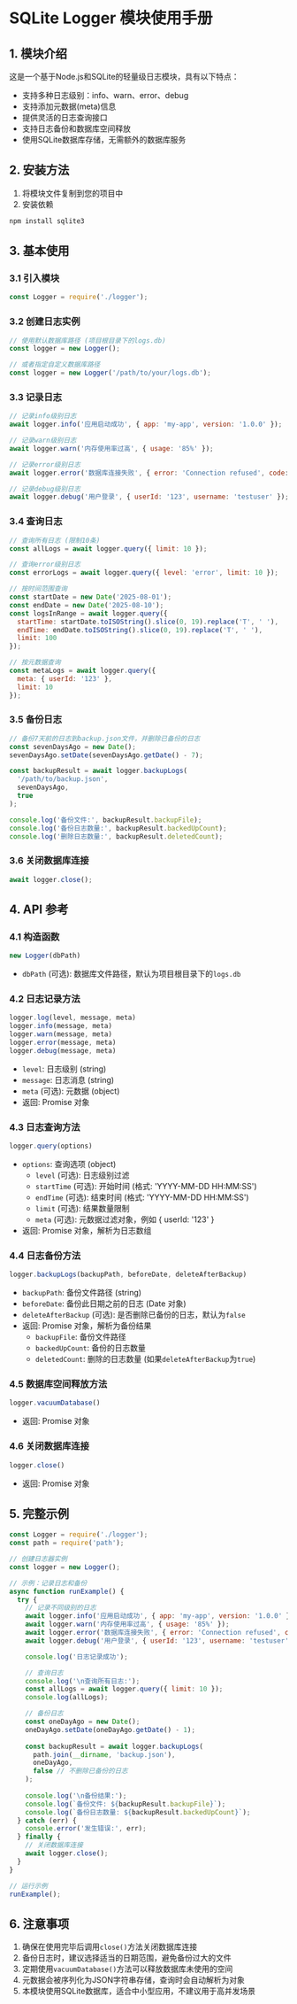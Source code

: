 # SQLite Logger 模块使用手册

## 1. 模块介绍

这是一个基于Node.js和SQLite的轻量级日志模块，具有以下特点：
- 支持多种日志级别：info、warn、error、debug
- 支持添加元数据(meta)信息
- 提供灵活的日志查询接口
- 支持日志备份和数据库空间释放
- 使用SQLite数据库存储，无需额外的数据库服务

## 2. 安装方法

1. 将模块文件复制到您的项目中
2. 安装依赖

```bash
npm install sqlite3
```

## 3. 基本使用

### 3.1 引入模块

```javascript
const Logger = require('./logger');
```

### 3.2 创建日志实例

```javascript
// 使用默认数据库路径 (项目根目录下的logs.db)
const logger = new Logger();

// 或者指定自定义数据库路径
const logger = new Logger('/path/to/your/logs.db');
```

### 3.3 记录日志

```javascript
// 记录info级别日志
await logger.info('应用启动成功', { app: 'my-app', version: '1.0.0' });

// 记录warn级别日志
await logger.warn('内存使用率过高', { usage: '85%' });

// 记录error级别日志
await logger.error('数据库连接失败', { error: 'Connection refused', code: 'ECONNREFUSED' });

// 记录debug级别日志
await logger.debug('用户登录', { userId: '123', username: 'testuser' });
```

### 3.4 查询日志

```javascript
// 查询所有日志 (限制10条)
const allLogs = await logger.query({ limit: 10 });

// 查询error级别日志
const errorLogs = await logger.query({ level: 'error', limit: 10 });

// 按时间范围查询
const startDate = new Date('2025-08-01');
const endDate = new Date('2025-08-10');
const logsInRange = await logger.query({
  startTime: startDate.toISOString().slice(0, 19).replace('T', ' '),
  endTime: endDate.toISOString().slice(0, 19).replace('T', ' '),
  limit: 100
});

// 按元数据查询
const metaLogs = await logger.query({
  meta: { userId: '123' },
  limit: 10
});
```

### 3.5 备份日志

```javascript
// 备份7天前的日志到backup.json文件，并删除已备份的日志
const sevenDaysAgo = new Date();
sevenDaysAgo.setDate(sevenDaysAgo.getDate() - 7);

const backupResult = await logger.backupLogs(
  '/path/to/backup.json',
  sevenDaysAgo,
  true
);

console.log('备份文件:', backupResult.backupFile);
console.log('备份日志数量:', backupResult.backedUpCount);
console.log('删除日志数量:', backupResult.deletedCount);
```

### 3.6 关闭数据库连接

```javascript
await logger.close();
```

## 4. API 参考

### 4.1 构造函数

```javascript
new Logger(dbPath)
```
- `dbPath` (可选): 数据库文件路径，默认为项目根目录下的`logs.db`

### 4.2 日志记录方法

```javascript
logger.log(level, message, meta)
logger.info(message, meta)
logger.warn(message, meta)
logger.error(message, meta)
logger.debug(message, meta)
```
- `level`: 日志级别 (string)
- `message`: 日志消息 (string)
- `meta` (可选): 元数据 (object)
- 返回: Promise 对象

### 4.3 日志查询方法

```javascript
logger.query(options)
```
- `options`: 查询选项 (object)
  - `level` (可选): 日志级别过滤
  - `startTime` (可选): 开始时间 (格式: 'YYYY-MM-DD HH:MM:SS')
  - `endTime` (可选): 结束时间 (格式: 'YYYY-MM-DD HH:MM:SS')
  - `limit` (可选): 结果数量限制
  - `meta` (可选): 元数据过滤对象，例如 { userId: '123' }
- 返回: Promise 对象，解析为日志数组

### 4.4 日志备份方法

```javascript
logger.backupLogs(backupPath, beforeDate, deleteAfterBackup)
```
- `backupPath`: 备份文件路径 (string)
- `beforeDate`: 备份此日期之前的日志 (Date 对象)
- `deleteAfterBackup` (可选): 是否删除已备份的日志，默认为`false`
- 返回: Promise 对象，解析为备份结果
  - `backupFile`: 备份文件路径
  - `backedUpCount`: 备份的日志数量
  - `deletedCount`: 删除的日志数量 (如果`deleteAfterBackup`为`true`)

### 4.5 数据库空间释放方法

```javascript
logger.vacuumDatabase()
```
- 返回: Promise 对象

### 4.6 关闭数据库连接

```javascript
logger.close()
```
- 返回: Promise 对象

## 5. 完整示例

```javascript
const Logger = require('./logger');
const path = require('path');

// 创建日志器实例
const logger = new Logger();

// 示例：记录日志和备份
async function runExample() {
  try {
    // 记录不同级别的日志
    await logger.info('应用启动成功', { app: 'my-app', version: '1.0.0' });
    await logger.warn('内存使用率过高', { usage: '85%' });
    await logger.error('数据库连接失败', { error: 'Connection refused', code: 'ECONNREFUSED' });
    await logger.debug('用户登录', { userId: '123', username: 'testuser' });

    console.log('日志记录成功');

    // 查询日志
    console.log('\n查询所有日志:');
    const allLogs = await logger.query({ limit: 10 });
    console.log(allLogs);

    // 备份日志
    const oneDayAgo = new Date();
    oneDayAgo.setDate(oneDayAgo.getDate() - 1);
    
    const backupResult = await logger.backupLogs(
      path.join(__dirname, 'backup.json'),
      oneDayAgo,
      false // 不删除已备份的日志
    );
    
    console.log('\n备份结果:');
    console.log(`备份文件: ${backupResult.backupFile}`);
    console.log(`备份日志数量: ${backupResult.backedUpCount}`);
  } catch (err) {
    console.error('发生错误:', err);
  } finally {
    // 关闭数据库连接
    await logger.close();
  }
}

// 运行示例
runExample();
```

## 6. 注意事项

1. 确保在使用完毕后调用`close()`方法关闭数据库连接
2. 备份日志时，建议选择适当的日期范围，避免备份过大的文件
3. 定期使用`vacuumDatabase()`方法可以释放数据库未使用的空间
4. 元数据会被序列化为JSON字符串存储，查询时会自动解析为对象
5. 本模块使用SQLite数据库，适合中小型应用，不建议用于高并发场景